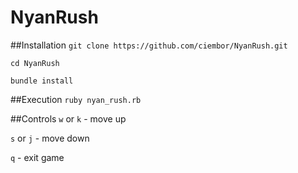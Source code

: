 NyanRush
========

##Installation
`git clone https://github.com/ciembor/NyanRush.git`

`cd NyanRush`

`bundle install`

##Execution
`ruby nyan_rush.rb`

##Controls
`w` or `k` - move up

`s` or `j` - move down

`q` - exit game
